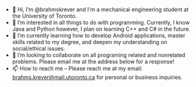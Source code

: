 - 👋 Hi, I’m @brahmskrever and I'm a mechanical engineering student at the University of Toronto. 
- 👀 I’m interested in all things to do with programming. Currently, I know Java and Python however, I plan on learning C++ and C# in the future.   
- 🌱 I’m currently learning how to develop Android applications, master skills related to my degree, and deepen my understanding on social/ethical issues.
- 💞️ I’m looking to collaborate on all programing related and nonrelated problems. Please email me at the address below for a response!
- 📫 How to reach me – Please reach me at my email: brahms.krever@mail.utoronto.ca for personal or business inquiries.  

